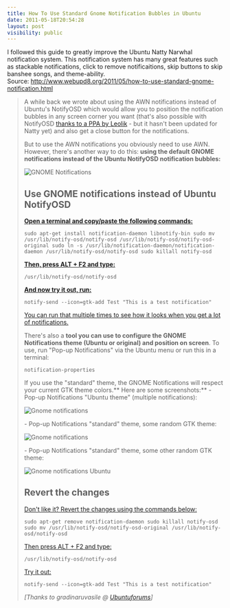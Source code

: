 ```yaml
---
title: How To Use Standard Gnome Notification Bubbles in Ubuntu
date: 2011-05-18T20:54:28
layout: post
visibility: public
---
```


I followed this guide to greatly improve the Ubuntu Natty Narwhal notification system. This notification system has many great features such as stackable notifications, click to remove notificaitions, skip buttons to skip banshee songs, and theme-ability. Source: <http://www.webupd8.org/2011/05/how-to-use-standard-gnome-notification.html>

> A while back we wrote about using the AWN notifications instead of Ubuntu's NotifyOSD which would allow you to position the notification bubbles in any screen corner you want (that's also possible with NotifyOSD [thanks to a PPA by Leolik](http://www.webupd8.org/2010/10/tweak-notifyosd-notifications-in-ubuntu.html) - but it hasn't been updated for Natty yet) and also get a close button for the notifications.
>
> But to use the AWN notifications you obviously need to use AWN. However, there's another way to do this: **using the default GNOME notifications instead of the Ubuntu NotifyOSD notification bubbles:**
>
> [ ](http://www.webupd8.org/2011/05/how-to-use-standard-gnome-notification.html)
>
> ![GNOME Notifications](https://lh6.googleusercontent.com/_1QSDkzYY2vc/TcFZ1JKorOI/AAAAAAAAESo/pemlRta9AbY/s800/notif0.png)
>
> [ ](http://www.webupd8.org/2011/05/how-to-use-standard-gnome-notification.html)[ ](http://www.webupd8.org/2011/05/how-to-use-standard-gnome-notification.html)
>
> ## Use GNOME notifications instead of Ubuntu NotifyOSD
>
> [ **Open a terminal and copy/paste the following commands:** ](http://www.webupd8.org/2011/05/how-to-use-standard-gnome-notification.html)
>
>     sudo apt-get install notification-daemon libnotify-bin sudo mv /usr/lib/notify-osd/notify-osd /usr/lib/notify-osd/notify-osd-original sudo ln -s /usr/lib/notification-daemon/notification-daemon /usr/lib/notify-osd/notify-osd sudo killall notify-osd
>
> [ **Then, press ALT + F2 and type:** ](http://www.webupd8.org/2011/05/how-to-use-standard-gnome-notification.html)
>
>     /usr/lib/notify-osd/notify-osd
>
> [ **And now try it out, run:** ](http://www.webupd8.org/2011/05/how-to-use-standard-gnome-notification.html)
>
>     notify-send --icon=gtk-add Test "This is a test notification"
>
> [ You can run that multiple times to see how it looks when you get a lot of notifications.](http://www.webupd8.org/2011/05/how-to-use-standard-gnome-notification.html)
>
> There's also a **tool you can use to configure the GNOME Notifications theme (Ubuntu or original) and position on screen**. To use, run "Pop-up Notifications" via the Ubuntu menu or run this in a terminal:
>
>     notification-properties
>
> If you use the "standard" theme, the GNOME Notifications will respect your current GTK theme colors.** Here are some screenshots:** \- Pop-up Notifications "Ubuntu theme" (multiple notifications):
>
> ![Gnome notifications](https://lh6.googleusercontent.com/_1QSDkzYY2vc/TcFZ2EVUZxI/AAAAAAAAESs/69oKgt-jLpY/s400/notif-multi.png)
>
> \- Pop-up Notifications "standard" theme, some random GTK theme:
>
> ![Gnome notifications](https://lh3.googleusercontent.com/_1QSDkzYY2vc/TcFZ1ZGMEzI/AAAAAAAAESk/fb4JHGJbtFk/s400/notif1.png)
>
> \- Pop-up Notifications "standard" theme, some other random GTK theme:
>
> ![Gnome notifications Ubuntu](https://lh5.googleusercontent.com/_1QSDkzYY2vc/TcFZ1YN-e0I/AAAAAAAAESg/BMn-72CYdkA/s400/notif2.png)
>
> ## Revert the changes
>
> [ Don't like it? Revert the changes using the commands below: ](http://www.webupd8.org/2011/05/how-to-use-standard-gnome-notification.html)
>
>     sudo apt-get remove notification-daemon sudo killall notify-osd sudo mv /usr/lib/notify-osd/notify-osd-original /usr/lib/notify-osd/notify-osd
>
> [ Then press ALT + F2 and type: ](http://www.webupd8.org/2011/05/how-to-use-standard-gnome-notification.html)
>
>     /usr/lib/notify-osd/notify-osd
>
> [ Try it out: ](http://www.webupd8.org/2011/05/how-to-use-standard-gnome-notification.html)
>
>     notify-send --icon=gtk-add Test "This is a test notification"
>
> _[Thanks to gradinaruvasile @ [Ubuntuforums](http://ubuntuforums.org/showthread.php?t=1136213)]_
